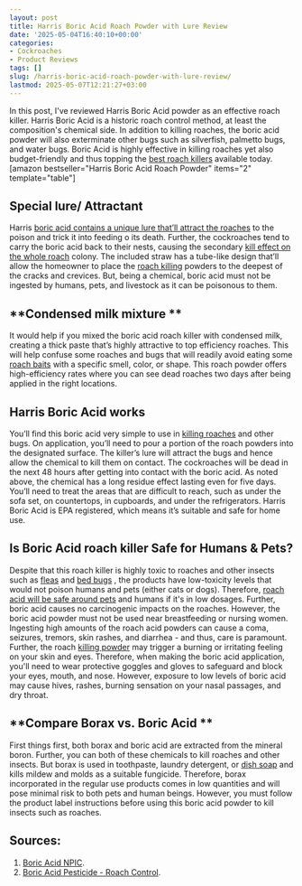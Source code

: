 ```yaml
---
layout: post
title: Harris Boric Acid Roach Powder with Lure Review
date: '2025-05-04T16:40:10+00:00'
categories:
- Cockroaches
- Product Reviews
tags: []
slug: /harris-boric-acid-roach-powder-with-lure-review/
lastmod: 2025-05-07T12:21:27+03:00
---
```


In this post, I've reviewed Harris Boric Acid powder as an effective roach killer. Harris Boric Acid is a historic roach control method, at least the composition's chemical side.
In addition to killing roaches, the boric acid powder will also exterminate other bugs such as silverfish, palmetto bugs, and water bugs.
Boric Acid is highly effective in killing roaches yet also budget-friendly and thus topping the
[best roach killers](https://pestpolicy.com/best-roach-killer-for-apartments/)
available today.
[amazon bestseller="Harris Boric Acid Roach Powder" items="2" template="table"]
## Special lure/ Attractant
Harris
[boric acid contains a unique lure that’ll attract the roaches](https://pestpolicy.com/does-boric-acid-kill-roaches/)
to the poison and trick it into feeding o its death. Further, the cockroaches tend to carry the boric acid back to their nests, causing the secondary
[kill effect on the whole roach](https://pestpolicy.com/combat-max-12-month-roach-killing-bait-review/)
colony.
The included straw has a tube-like design that’ll allow the homeowner to place the
[roach killing](https://pestpolicy.com/how-to-get-rid-of-cockroaches/)
powders to the deepest of the cracks and crevices. But, being a chemical, boric acid must not be ingested by humans, pets, and livestock as it can be poisonous to them.
## **Condensed milk mixture **
It would help if you mixed the boric acid roach killer with condensed milk, creating a thick paste that’s highly attractive to top efficiency roaches. This will help confuse some roaches and bugs that will readily avoid eating some
[roach baits](https://pestpolicy.com/best-roach-bait/)
with a specific smell, color, or shape.
This roach powder offers high-efficiency rates where you can see dead roaches two days after being applied in the right locations.
## Harris Boric Acid works
You’ll find this boric acid very simple to use in
[killing roaches](https://pestpolicy.com/how-to-get-rid-of-cockroaches/)
and other bugs. On application, you’ll need to pour a portion of the roach powders into the designated surface. The killer’s lure will attract the bugs and hence allow the chemical to kill them on contact.
The cockroaches will be dead in the next 48 hours after getting into contact with the boric acid. As noted above, the chemical has a long residue effect lasting even for five days.
You’ll need to treat the areas that are difficult to reach, such as under the sofa set, on countertops, in cupboards, and under the refrigerators. Harris Boric Acid is EPA registered, which means it’s suitable and safe for home use.
## Is Boric Acid roach killer Safe for Humans & Pets?
Despite that this roach killer is highly toxic to roaches and other insects such as
[fleas](https://pestpolicy.com/borax-flea-killer/)
and
[bed bugs](https://pestpolicy.com/best-bed-bug-spray/)
, the products have low-toxicity levels that would not poison humans and pets (either cats or dogs).
Therefore,
[roach acid will be safe around pets](https://pestpolicy.com/pet-safe-roach-killer/)
and humans if it's in low dosages. Further, boric acid causes no carcinogenic impacts on the roaches. However, the boric acid powder must not be used near breastfeeding or nursing women.
Ingesting high amounts of the roach acid powders can cause a coma, seizures, tremors, skin rashes, and diarrhea - and thus, care is paramount. Further, the roach
[killing powder](https://pestpolicy.com/does-baby-powder-kill-bed-bugs/)
may trigger a burning or irritating feeling on your skin and eyes.
Therefore, when making the boric acid application, you'll need to wear protective goggles and gloves to safeguard and block your eyes, mouth, and nose. However, exposure to low levels of boric acid may cause hives, rashes, burning sensation on your nasal passages, and dry throat.
## **Compare Borax vs. Boric Acid **
First things first, both borax and boric acid are extracted from the mineral boron. Further, you can both of these chemicals to kill roaches and other insects.
But borax is used in toothpaste, laundry detergent, or
[dish soap](https://pestpolicy.com/dawn-dish-soap-for-fleas/)
and kills mildew and molds as a suitable fungicide.
Therefore, borax incorporated in the regular use products comes in low quantities and will pose minimal risk to both pets and human beings. However, you must follow the product label instructions before using this boric acid powder to kill insects such as roaches.
## **Sources:**
1. [Boric Acid NPIC](http://npic.orst.edu/factsheets/boricgen.html#cancer).
2. [Boric Acid Pesticide - Roach Control](https://entomology.ca.uky.edu/ef614).
